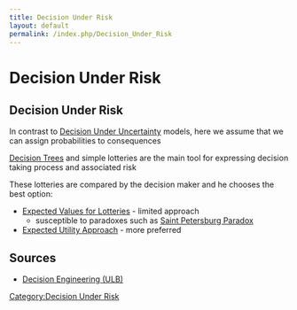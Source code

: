 ```yaml
---
title: Decision Under Risk
layout: default
permalink: /index.php/Decision_Under_Risk
---
```


# Decision Under Risk

## Decision Under Risk
In contrast to [Decision Under Uncertainty](Decision_Under_Uncertainty) models, here we assume that we can assign probabilities to consequences 


[Decision Trees](Decision_Tree_(Decision_Theory)) and simple lotteries are the main tool for expressing decision taking process and associated risk 

These lotteries are compared by the decision maker and he chooses the best option:
- [Expected Values for Lotteries](Expected_Values_for_Lotteries) - limited approach
  - susceptible to paradoxes such as [Saint Petersburg Paradox](Saint_Petersburg_Paradox)
- [Expected Utility Approach](Expected_Utility_Approach) - more preferred 


## Sources
- [Decision Engineering (ULB)](Decision_Engineering_(ULB))

[Category:Decision Under Risk](Category_Decision_Under_Risk)